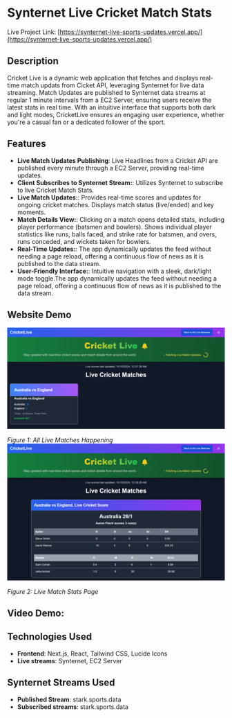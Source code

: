 # Synternet Live Cricket Match Stats

Live Project Link: [https://synternet-live-sports-updates.vercel.app/](https://synternet-live-sports-updates.vercel.app/)

## Description

Cricket Live is a dynamic web application that fetches and displays real-time match updats from Cicket API, leveraging Synternet for live data streaming. Match Updates are published to Synternet data streams at regular 1 minute intervals from a EC2 Server, ensuring users receive the latest stats in real time. With an intuitive interface that supports both dark and light modes, CricketLive ensures an engaging user experience, whether you're a casual fan or a dedicated follower of the sport.

## Features
- **Live Match Updates Publishing**: Live Headlines from a Cricket API are published every minute through a EC2 Server, providing real-time updates.
- **Client Subscribes to Synternet Stream:**: Utilizes Synternet to subscribe to live Cricket Match Stats.
- **Live Match Updates:**: Provides real-time scores and updates for ongoing cricket matches. Displays match status (live/ended) and key moments.
- **Match Details View:**: Clicking on a match opens detailed stats, including player performance (batsmen and bowlers). Shows individual player statistics like runs, balls faced, and strike rate for batsmen, and overs, runs conceded, and wickets taken for bowlers.
- **Real-Time Updates:**: The app dynamically updates the feed without needing a page reload, offering a continuous flow of news as it is published to the data stream.
- **User-Friendly Interface:**: Intuitive navigation with a sleek, dark/light mode toggle.The app dynamically updates the feed without needing a page reload, offering a continuous flow of news as it is published to the data stream.

## Website Demo

![Mission Dashboard](https://github.com/akshaydhayal/Synternet-Live-Sports-Updates/blob/main/Create-Next-App%20(1).png)

*Figure 1: All Live Matches Happening*
![Mission Dashboard](https://github.com/akshaydhayal/Synternet-Live-Sports-Updates/blob/main/Create-Next-App%20(2).png)

*Figure 2: Live Match Stats Page*



## Video Demo:


## Technologies Used

- **Frontend**: Next.js, React,  Tailwind CSS, Lucide Icons
- **Live streams**: Synternet, EC2 Server
  
## Synternet Streams Used

- **Published Stream**: stark.sports.data
- **Subscribed streams**: stark.sports.data

